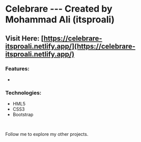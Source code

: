 # Celebrare --- Created by Mohammad Ali (itsproali)

## Visit Here: [https://celebrare-itsproali.netlify.app/](https://celebrare-itsproali.netlify.app/)

### Features:

- 

### Technologies:

- HML5
- CSS3
- Bootstrap

<br>

Follow me to explore my other projects.